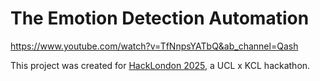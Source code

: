 # The Emotion Detection Automation

https://www.youtube.com/watch?v=TfNnpsYATbQ&ab_channel=Qash

This project  was created for [HackLondon 2025](https://www.huzzle.app/events/hacklondon-2025-884200), a UCL x KCL hackathon.
